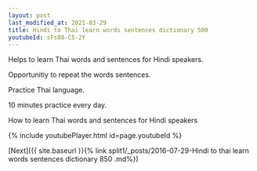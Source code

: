 ```yaml
---
layout: post
last_modified_at: 2021-03-29
title: Hindi to Thai learn words sentences dictionary 500 
youtubeId: sFs08-C5-2Y
---
```

 
 
Helps to learn Thai words and sentences for Hindi speakers.

Opportunitiy to repeat the words sentences. 

Practice Thai language. 
 
10 minutes practice every day. 
 
How to learn Thai words and sentences for Hindi speakers 
 
{% include youtubePlayer.html id=page.youtubeId %}
 
 
[Next]({{ site.baseurl }}{% link  split1/_posts/2016-07-29-Hindi to thai learn words sentences dictionary 850 .md%})
 
